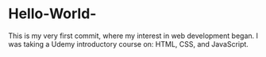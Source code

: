 # Hello-World-

This is my very first commit, where my interest in web development began. I was taking a Udemy introductory course on: HTML, CSS, and JavaScript. 
